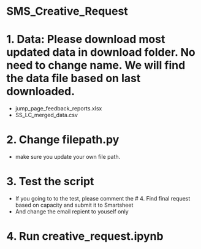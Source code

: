 # SMS_Creative_Request

# 1. Data: Please download most updated data in download folder. No need to change name. We will find the data file based on last downloaded. 
* jump_page_feedback_reports.xlsx 
* SS_LC_merged_data.csv 

# 2. Change filepath.py 
* make sure you update your own file path.

# 3. Test the script 
* If you going to to the test, please comment the # 4. Find final request based on capacity and submit it to Smartsheet
* And change the email repient to youself only

# 4. Run creative_request.ipynb 


